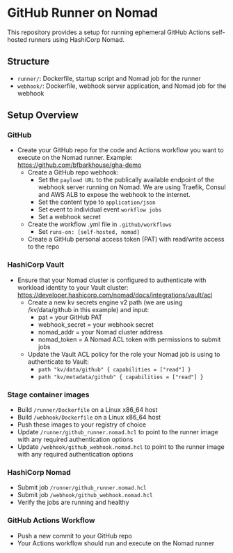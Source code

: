 # GitHub Runner on Nomad

This repository provides a setup for running ephemeral GitHub Actions self-hosted runners using HashiCorp Nomad.

## Structure

- `runner/`: Dockerfile, startup script and Nomad job for the runner
- `webhook/`: Dockerfile, webhook server application, and Nomad job for the webhook

## Setup Overview

### GitHub
- Create your GitHub repo for the code and Actions workflow you want to execute on the Nomad runner. Example: https://github.com/bfbarkhouse/gha-demo
    - Create a GitHub repo webhook:
        - Set the `payload URL` to the publically available endpoint of the webhook server running on Nomad. We are using Traefik, Consul and AWS ALB to expose the webhook to the internet.
        - Set the content type to `application/json`
        - Set event to individual event `workflow jobs`
        - Set a webhook secret
    - Create the workflow .yml file in `.github/workflows`
        - Set `runs-on: [self-hosted, nomad]`
    - Create a GitHub personal access token (PAT) with read/write access to the repo

### HashiCorp Vault
- Ensure that your Nomad cluster is configured to authenticate with workload identity to your Vault cluster: https://developer.hashicorp.com/nomad/docs/integrations/vault/acl 
    - Create a new kv secrets engine v2 path (we are using /kv/data/github in this example) and input:
        - pat = your GitHub PAT
        - webhook_secret = your webhook secret
        - nomad_addr = your Nomad cluster address
        - nomad_token = A Nomad ACL token with permissions to submit jobs
    - Update the Vault ACL policy for the role your Nomad job is using to authenticate to Vault:
        - `path "kv/data/github" {
            capabilities = ["read"]
           }`
        - `path "kv/metadata/github" {
            capabilities = ["read"]
           }`

### Stage container images
- Build `/runner/Dockerfile` on a Linux x86_64 host
- Build `/webhook/Dockerfile` on a Linux x86_64 host
- Push these images to your registry of choice
- Update `/runner/github_runner.nomad.hcl` to point to the runner image with any required authentication options
- Update `/webhook/github_webhook.nomad.hcl` to point to the runner image with any required authentication options

### HashiCorp Nomad
- Submit job `/runner/github_runner.nomad.hcl`
- Submit job `/webhook/github_webhook.nomad.hcl`
- Verify the jobs are running and healthy

### GitHub Actions Workflow
- Push a new commit to your GitHub repo
- Your Actions workflow should run and execute on the Nomad runner

